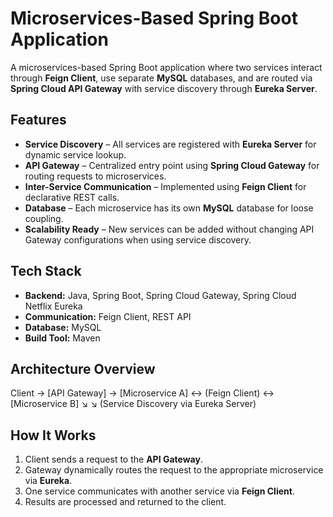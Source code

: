 # Microservices-Based Spring Boot Application

A microservices-based Spring Boot application where two services interact through **Feign Client**, use separate **MySQL** databases, and are routed via **Spring Cloud API Gateway** with service discovery through **Eureka Server**.

## Features

- **Service Discovery** – All services are registered with **Eureka Server** for dynamic service lookup.
- **API Gateway** – Centralized entry point using **Spring Cloud Gateway** for routing requests to microservices.
- **Inter-Service Communication** – Implemented using **Feign Client** for declarative REST calls.
- **Database** – Each microservice has its own **MySQL** database for loose coupling.
- **Scalability Ready** – New services can be added without changing API Gateway configurations when using service discovery.

## Tech Stack

- **Backend:** Java, Spring Boot, Spring Cloud Gateway, Spring Cloud Netflix Eureka  
- **Communication:** Feign Client, REST API  
- **Database:** MySQL  
- **Build Tool:** Maven  

## Architecture Overview

Client → [API Gateway] → [Microservice A] ↔ (Feign Client) ↔ [Microservice B]
                  ↘                    ↘
            (Service Discovery via Eureka Server)

## How It Works

1. Client sends a request to the **API Gateway**.  
2. Gateway dynamically routes the request to the appropriate microservice via **Eureka**.  
3. One service communicates with another service via **Feign Client**.  
4. Results are processed and returned to the client.  
